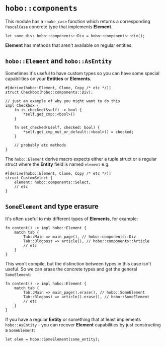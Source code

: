 # `hobo::components`

This module has a `snake_case` function which returns a corresponding `PascalCase` concrete type that implements **Element**.

```rust,noplaypen
let some_div: hobo::components::Div = hobo::components::div();
```

**Element** has methods that aren't available on regular entities.

## `hobo::Element` and `hobo::AsEntity`

Sometimes it's useful to have custom types so you can have some special capabilities on your **Entities** or **Elements**.

```rust,noplaypen
#[derive(hobo::Element, Clone, Copy /* etc */)]
struct Checkbox(hobo::components::Div);

// just an example of why you might want to do this
impl Checkbox {
	fn is_checked(&self) -> bool {
		*self.get_cmp::<bool>()
	}

	fn set_checked(&self, checked: bool) {
		*self.get_cmp_mut_or_default::<bool>() = checked;
	}

	// probably etc methods
}
```

The `hobo::Element` derive macro expects either a tuple struct or a regular struct where the **Entity** field is named `element` e.g.

```rust,noplaypen
#[derive(hobo::Element, Clone, Copy /* etc */)]
struct CustomSelect {
	element: hobo::components::Select,
	// etc
}
```

## `SomeElement` and type erasure

It's often useful to mix different types of **Elements**, for example:

```rust,noplaypen
fn content() -> impl hobo::Element {
	match tab {
		Tab::Main => main_page(), // hobo::components::Div
		Tab::Blogpost => article(), // hobo::components::Article
		// etc
	}
}
```

This won't compile, but the distinction between types in this case isn't useful. So we can erase the concrete types and get the general `SomeElement`:

```rust,noplaypen
fn content() -> impl hobo::Element {
	match tab {
		Tab::Main => main_page().erase(), // hobo::SomeElement
		Tab::Blogpost => article().erase(), // hobo::SomeElement
		// etc
	}
}
```

If you have a regular **Entity** or something that at least implements `hobo::AsEntity` - you can recover **Element** capabilities by just constructing a `SomeElement`:

```rust,noplaypen
let elem = hobo::SomeElement(some_entity);
```
